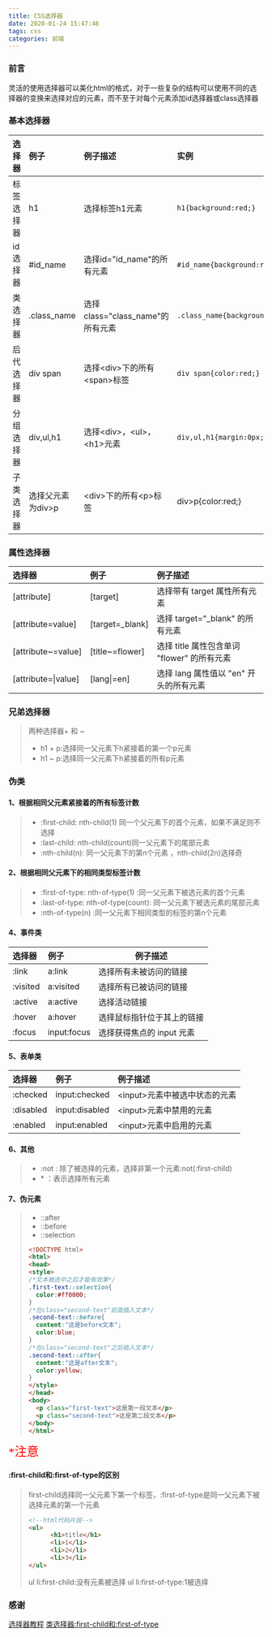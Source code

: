 ```yaml
---
title: CSS选择器
date: 2020-01-24 15:47:46
tags: css
categories: 前端
---
```

### 前言
灵活的使用选择器可以美化html的格式，对于一些复杂的结构可以使用不同的选择器的变换来选择对应的元素，而不至于对每个元素添加id选择器或class选择器
<!-- more -->
### 基本选择器
选择器 |例子|例子描述|实例
:----------|:------|:------|:-------
标签选择器|h1|选择标签h1元素|```h1{background:red;}```|
id选择器|#id_name|选择id="id_name"的所有元素|```#id_name{background:red;}```|
类选择器|.class_name|选择class="class_name"的所有元素|```.class_name{background:red;}```
后代选择器|div span|选择&lt;div&gt;下的所有&lt;span&gt;标签|```div span{color:red;}```
分组选择器|div,ul,h1|选择&lt;div&gt;，&lt;ul&gt;，&lt;h1&gt;元素|```div,ul,h1{margin:0px;margin:0px}```
子类选择器|选择父元素为div>p|&lt;div&gt;下的所有&lt;p&gt;标签|div>p{color:red;}

### 属性选择器
选择器|例子|例子描述
:---------|:------|:------------
[attribute]|[target]	|选择带有 target 属性所有元素
[attribute=value]|[target=_blank]|选择 target="_blank" 的所有元素
[attribute~=value]|[title~=flower]|选择 title 属性包含单词 "flower" 的所有元素
[attribute=\|value]|[lang\|=en]	|选择 lang 属性值以 "en" 开头的所有元素


### 兄弟选择器
> 两种选择器+ 和 ~
>* h1 + p:选择同一父元素下h紧接着的第一个p元素
>* h1 ~ p:选择同一父元素下h紧接着的所有p元素



### 伪类
#### 1、根据相同父元素紧接着的所有标签计数
> * :first-child: nth-child(1) 同一个父元素下的首个元素，如果不满足则不选择
> * :last-child: nth-child(count)同一父元素下的尾部元素
> * :nth-child(n):  同一父元素下的第n个元素 ，nth-child(2n)选择奇
#### 2、根据相同父元素下的相同类型标签计数
> * :first-of-type: nth-of-type(1) :同一父元素下被选元素的首个元素
> * :last-of-type: nth-of-type(count):  同一父元素下被选元素的尾部元素
> * :nth-of-type(n) :同一父元素下相同类型的标签的第n个元素
#### 4、事件类
选择器|例子|例子描述
:------|:------|-----
:link|a:link|选择所有未被访问的链接
:visited|a:visited|选择所有已被访问的链接
:active|a:active|选择活动链接
:hover|a:hover|选择鼠标指针位于其上的链接
:focus|input:focus|选择获得焦点的 input 元素




#### 5、表单类
选择器|例子|例子描述
:-------|:------|:-----
:checked|input:checked|&lt;input&gt;元素中被选中状态的元素
:disabled|input:disabled|&lt;input&gt;元素中禁用的元素
:enabled|input:enabled|&lt;input&gt;元素中启用的元素

#### 6、其他
> * :not : 除了被选择的元素，选择非第一个元素:not(:first-child)
> * \* ：表示选择所有元素
#### 7、伪元素
>* ::after
>* ::before
>* ::selection
>
>```html
><!DOCTYPE html>
><html>
><head>
><style>
>/*文本被选中之后才能有效果*/
>.first-text::selection{
>	color:#ff0000;
>}
>/*在class="second-text"前面插入文本*/
>.second-text::before{
>	content:"这是before文本";
> 	color:blue;
>}
>/*在class="second-text"之后插入文本*/
>.second-text::after{
>	content:"这是after文本";
>	color:yellow;
>}
></style>
></head>
><body>
>	<p class="first-text">这是第一段文本</p>
>	<p class="second-text">这是第二段文本</p>
></body>
></html>
>```

<font face=“黑体” color="red" size="5px">*注意</font>
#### :first-child和:first-of-type的区别
> first-child选择同一父元素下第一个标签，:first-of-type是同一父元素下被选择元素的第一个元素
> ```html
> <!--html代码片段-->
> <ul>
> 		<h1>title</h1>
>		<li>1</li>
>		<li>2</li>
>		<li>3</li>
></ul>
> ```
> ul li:first-child:没有元素被选择
> ul li:first-of-type:1被选择
### 感谢
[选择器教程](https://www.w3school.com.cn/cssref/css_selectors.asp)
[类选择器:first-child和:first-of-type](https://www.cnblogs.com/2050/p/3569509.html)
